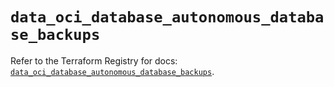 # `data_oci_database_autonomous_database_backups`

Refer to the Terraform Registry for docs: [`data_oci_database_autonomous_database_backups`](https://registry.terraform.io/providers/oracle/oci/7.19.0/docs/data-sources/database_autonomous_database_backups).
